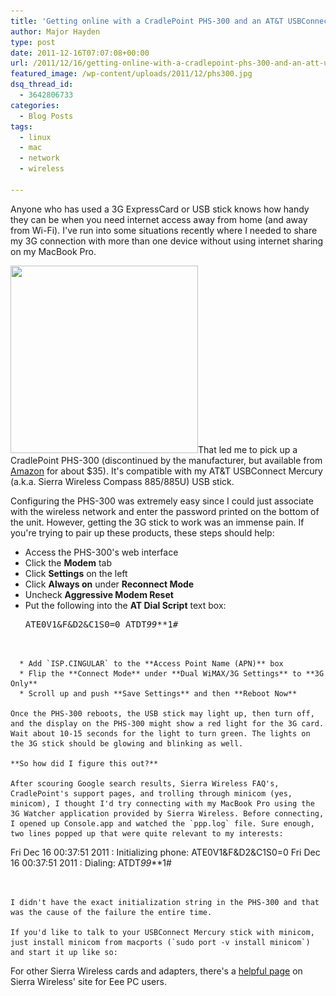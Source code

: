 ```yaml
---
title: 'Getting online with a CradlePoint PHS-300 and an AT&T USBConnect Mercury'
author: Major Hayden
type: post
date: 2011-12-16T07:07:08+00:00
url: /2011/12/16/getting-online-with-a-cradlepoint-phs-300-and-an-att-usbconnect-mercury/
featured_image: /wp-content/uploads/2011/12/phs300.jpg
dsq_thread_id:
  - 3642806733
categories:
  - Blog Posts
tags:
  - linux
  - mac
  - network
  - wireless

---
```

Anyone who has used a 3G ExpressCard or USB stick knows how handy they can be when you need internet access away from home (and away from Wi-Fi). I've run into some situations recently where I needed to share my 3G connection with more than one device without using internet sharing on my MacBook Pro.

[<img src="/wp-content/uploads/2011/12/phs300-300x300.jpg" alt="" title="phs300" width="300" height="300" class="alignright size-medium wp-image-2691" srcset="/wp-content/uploads/2011/12/phs300-300x300.jpg 300w, /wp-content/uploads/2011/12/phs300-150x150.jpg 150w, /wp-content/uploads/2011/12/phs300-1024x1024.jpg 1024w, /wp-content/uploads/2011/12/phs300.jpg 1500w" sizes="(max-width: 300px) 100vw, 300px" />][1]That led me to pick up a CradlePoint PHS-300 (discontinued by the manufacturer, but available from [Amazon][2] for about $35). It's compatible with my AT&T USBConnect Mercury (a.k.a. Sierra Wireless Compass 885/885U) USB stick.

Configuring the PHS-300 was extremely easy since I could just associate with the wireless network and enter the password printed on the bottom of the unit. However, getting the 3G stick to work was an immense pain. If you're trying to pair up these products, these steps should help:

  * Access the PHS-300's web interface
  * Click the **Modem** tab
  * Click **Settings** on the left
  * Click **Always on** under **Reconnect Mode**
  * Uncheck **Aggressive Modem Reset**
  * Put the following into the **AT Dial Script** text box: <pre lang="html">ATE0V1&F&D2&C1S0=0
ATDT*99***1#
```


  * Add `ISP.CINGULAR` to the **Access Point Name (APN)** box
  * Flip the **Connect Mode** under **Dual WiMAX/3G Settings** to **3G Only**
  * Scroll up and push **Save Settings** and then **Reboot Now**

Once the PHS-300 reboots, the USB stick may light up, then turn off, and the display on the PHS-300 might show a red light for the 3G card. Wait about 10-15 seconds for the light to turn green. The lights on the 3G stick should be glowing and blinking as well.

**So how did I figure this out?**

After scouring Google search results, Sierra Wireless FAQ's, CradlePoint's support pages, and trolling through minicom (yes, minicom), I thought I'd try connecting with my MacBook Pro using the 3G Watcher application provided by Sierra Wireless. Before connecting, I opened up Console.app and watched the `ppp.log` file. Sure enough, two lines popped up that were quite relevant to my interests:

```
Fri Dec 16 00:37:51 2011 : Initializing phone: ATE0V1&F&D2&C1S0=0
Fri Dec 16 00:37:51 2011 : Dialing: ATDT*99***1#
```


I didn't have the exact initialization string in the PHS-300 and that was the cause of the failure the entire time.

If you'd like to talk to your USBConnect Mercury stick with minicom, just install minicom from macports (`sudo port -v install minicom`) and start it up like so:

```


For other Sierra Wireless cards and adapters, there's a [helpful page][3] on Sierra Wireless' site for Eee PC users.

 [1]: /wp-content/uploads/2011/12/phs300.jpg
 [2]: http://www.amazon.com/CradlePoint-PHS300-Personal-Hotspot-Wireless/dp/B001212ELY
 [3]: http://mycusthelp.net/SIERRAWIRELESS/_cs/AnswerDetail.aspx?aid=7
